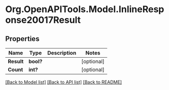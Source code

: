 # Org.OpenAPITools.Model.InlineResponse20017Result
## Properties

Name | Type | Description | Notes
------------ | ------------- | ------------- | -------------
**Result** | **bool?** |  | [optional] 
**Count** | **int?** |  | [optional] 

[[Back to Model list]](../README.md#documentation-for-models) [[Back to API list]](../README.md#documentation-for-api-endpoints) [[Back to README]](../README.md)

